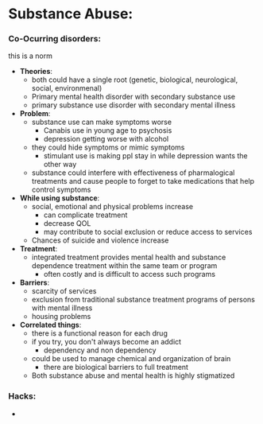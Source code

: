 Substance Abuse:
===========
### Co-Ocurring disorders:
 this is a norm
- __Theories__:
    - both could have a single root (genetic, biological, neurological, social, environmenal)
    - Primary mental health disorder with secondary substance use
    - primary substance use disorder with secondary mental illness
- __Problem__:
    - substance use can make symptoms worse
        - Canabis use in young age to psychosis
        - depression getting worse with alcohol
    - they could hide symptoms or mimic symptoms
        - stimulant use is making ppl stay in while depression wants the other way
    - substance could interfere with effectiveness of pharmalogical treatments and cause people to forget to take medications that help control symptoms
- __While using substance__:
    - social, emotional and physical problems increase
        - can complicate treatment
        - decrease QOL
        - may contribute to social exclusion or reduce access to services
    - Chances of suicide and violence increase
- __Treatment__:
    - integrated treatment provides mental health and substance dependence treatment within the same team or program
        - often costly and is difficult to access such programs
- __Barriers__:
    - scarcity of services
    - exclusion from traditional substance treatment programs of persons with mental illness
    - housing problems
- __Correlated things__:
    - there is a functional reason for each drug
    - if you try, you don't always become an addict
         - dependency and non dependency
    - could be used to manage chemical and organization of brain
        - there are biological barriers to full treatment
    - Both substance abuse and mental health is highly stigmatized

### Hacks:
-
